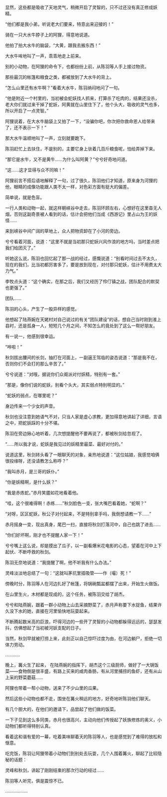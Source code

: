 显然，这些都是吸收了天地灵气，稍微开启了灵智的，只不过还没有真正修成妖精。

“他们都是我小弟，听说老大们要来，特意出来迎接的！”

骑在一只大水牛脖子上的阿狸，得意地说道。

他拍了拍大水牛的脑袋，“大黄，跟我去搬东西！”

大水牛哞地叫了一声，乖乖地走上前来。

别的小动物，在阿狸的命令下，也都纷纷上前，从陈羽等人手上接过物资。

那些最沉的帐篷和粮食之类，都被放到了大水牛的背上。

“怎么山里还有水牛啊？”看着大水牛，陈羽纳闷地问了一句。

“他是附近一个村里的，当初被会蛇妖找人抓来，打算杀了吃肉的，结果还没杀，老大你们就过来干掉了蛇妖，阿黄就在山里住下了，他个头大，吸收的灵气也多，所以开启了一点灵智。”

阿狸说着，在大水牛脑袋上又拍了一下，“没骗你吧，你次把你救命恩人给带来了，还不表示一下！”

那大水牛温顺地叫了一声，立刻就要跪下。

陈羽赶忙上去扶住，不是别的，主要它身上驮着几百斤粮食呢，怕给弄掉下来。

“那它是水牛，又不是黄牛……为什么叫阿黄？”兮兮好奇地问道。

“这……这才显得与众不同嘛！”

阿狸前言不搭后语地解释了一句，过了很久，陈羽他们才知道，原来身为河狸的他，眼睛的成像功能跟人类不太一样，对色彩方面有挺大的偏差。

简单说，就是色盲。

一行人类和动物一起，就这样朝峡谷中走去，陈羽环顾左右，心想好在这里杳无人烟，否则这副奇景被人看到的话，估计会把他们当成《西游记》里占山为王的妖怪……

来到峡谷中间广阔的草地上，众人把物资卸在了小河的旁边。

兮兮看着河面，说道：“这里不就是当初那只蛇妖兴风作浪的地方吗，当时差点把我们给团灭了。”

听她这么说，陈羽也回忆起了那一战的经过，感慨说道：“别看时间过去不太久，现在的我们，比当初都厉害多了，要是放到现在，对付那只蛇妖，估计不用费太大力气。”

李牧点头道：“这个确实，在那之后，我们又经历了伶仃镇之战，团队配合的默契也更强了。”

团队……

陈羽的心头，产生了一股异样的感觉。

他想起了陆燕婉在天姥村对自己说过的有关“团队建设”的话，想自己当时刚到淮上县时，还是孤身一人，短短几个月之间，不知怎么的竟处到了这么一帮好朋友。

有一说一，他感到很幸运。

“哗啦！”

秋剑拔出腰间的长剑，抽打在河面上，一副逼王驾临的姿态说道：“那是我不在，否则你们不会打的那么辛苦了。”

兮兮说道：“对哦，据说你们众阁派对付妖精，特别有一套。”

“那是，像你们说的蛇妖，别看个头大，其实弱点特别明显的。”

“蛇妖的弱点，在哪里呢？”

身边传来一个少女的声音。

秋剑也没注意到她语气不对，只当人家是虚心求教，更加得意地讲起了详细，言语之中，把蛇妖踩的十分不堪。

陈羽在旁边揪心地听着，几次想提醒他不要再说了，都被秋剑给忽视了。

“……所以我才说，蛇妖是我见过的妖精里最菜、最好对付的。”

说道这里，秋剑转头看了一眼聊天的对象，亲热地说道：“这位姑娘，我感觉咱俩很投缘呀，还没请教怎么称呼？”

“我叫赤月，是三哥的妖仆。”

“你是妖精啊，是什么妖？”

“我是赤炼蛇。”赤月笑靥如花地看着他。

“哇，这个很难得啊！赤练……”秋剑脸色一变，张大嘴巴看着她，“蛇啊？”

“对呀，区区蛇妖，秋公子对付起来，不是特别拿手吗，我倒想请教一下……”

赤月摇身一变，现出真身，尾巴一扫，直接将秋剑打落河中，自己也跳了进去……

“你们好坏啊，刚才也不提醒人家一下！”

兮兮嘴上这么说，却是摸出了瓜子，以一副看爆米花电影的心态，望着在河中上下起伏、不断呼救的秋剑。

陈羽无奈地说道：“我提醒了啊，他不听我有什么办法。”

灵峰淡淡地总结了一句：“这就叫茅坑里插吸管——作（嘬）死！”

傍晚时分，陈羽等人在河边扎好了帐篷，将锅碗瓢盆都摆了出来，开始生火做饭。

在山里生火，木材都是现成的，这个任务，被陈羽交给了胡杰。

兮兮和陆燕婉，跟着一群小动物上山去采摘野菜了，赤月声称要下水捉鱼，结果许久没下水的她，直接在河里愉快地玩耍起来。

不断腾起数米高的巨浪，吓得河边的一些开了灵智的小动物都躲得远远的，瑟瑟发抖，仿佛想起了当初被河妖支配的日子。

当然，秋剑早就被打捞上来，此刻正以自己惊吓过度为由，在河边躺尸，拒绝一切体力劳动。

…………

晚上，篝火生了起来， 在陆燕婉的指挥下，胡杰这个三级厨师，做好了一大锅饭菜——食物倒是很丰盛，有路上买来的咸肉香肠，有从河里捕捞的鱼虾，还有从山上采的野菜蘑菇……

阿狸也带着一帮小动物，送来了不少山里的瓜果。

然后这些小动物也都不走，围坐在篝火稍远的地方，好奇地听陈羽他们聊天。

有几个胆大的，在他们的邀请下，品尝起了他们做的饭菜。

一下子见到这么多同类，赤月也很高兴，主动向他们传授起了妖族修炼的奥义，小动物们都听得特别认真。

看着这和谐有爱的一幕，吃着美味聊着天的陈羽等人，也是感觉到了难得的放松和惬意。

吃完饭，陈羽让阿狸带着小动物们到别处去玩耍，几个人围着篝火，聊起了比较隐秘的话题：

灵峰和秋剑，讲起了刚刚结束的那次行动的经过……

陈羽等人听完，俱是震惊不已。

………………
